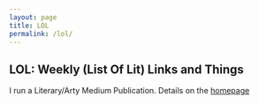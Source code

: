 ```yaml
---
layout: page
title: LOL
permalink: /lol/
---
```


## LOL: Weekly (List Of Lit) Links and Things

I run a Literary/Arty Medium Publication. Details on the [homepage](https://medium.com/lol-weekly-list-of-lit/)